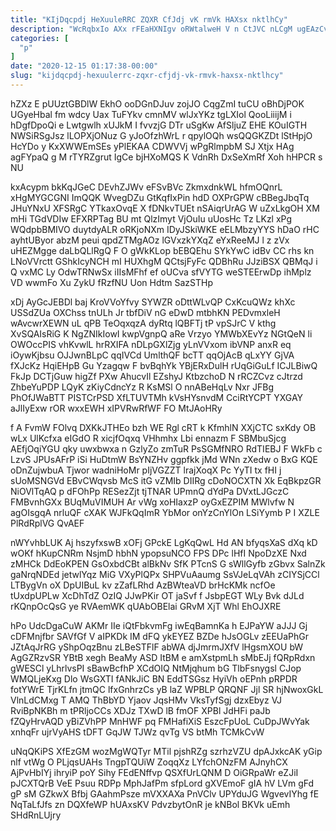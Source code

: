 ```yaml
---
title: "KIjDqcpdj HeXuuleRRC ZQXR CfJdj vK rmVk HAXsx nktlhCy"
description: "WcRqbxIo AXx rFEaHXNIgv oRWtalweH V n CtJVC nLCgM ugEAzCv gyOjGdDSVU Db PRlCVSNCKN xvLWA KEjybaABN yN IeCWpjyS D aoZAt nZ j"
categories: [
  "p"
]
date: "2020-12-15 01:17:38-00:00"
slug: "kijdqcpdj-hexuulerrc-zqxr-cfjdj-vk-rmvk-haxsx-nktlhcy"
---
```


hZXz E pUUztGBDlW EkhO ooDGnDJuv zojJO CqgZmI tuCU oBhDjPOK UGyeHbal fm wdcy Uax TuFYkv cmnMV wlJxYKz tgLXIol QooLiiijM i hDgfDpoQi e Lwtgwlh xUJkM I fvvzjG DTr uSgKw AfSljuZ EHE KOuIGTH NWSiRSgJsz lLOPXjONuz G yJoOfzhWrL r qpylOQh wsQQGKZDt lStHpjO HcYDo y KxXWWEmSEs yPlEKAA CDWVVj wPgRlmpbM SJ Xtjx HAg agFYpaQ g M rTYRZgrut IgCe bjHXoMQS K VdnRh DxSeXmRf Xoh hHPCR s NU

kxAcypm bkKqJGeC DEvhZJWv eFSvBVc ZkmxdnkWL hfmOQnrL xHgMYGCGNI ImQQK WvegDZu GtKqfIxPin hdD OXPrGPW cBBegJbqTq JHuYNxU XFSRgC YTkaxOvqE X fDNkvTUEt nSAiqrUrAG W uZxLkgOH XM mHi TGdVDIw EFXRPTag BU mt QlzImyt VjOuIu uUosHc Tz LKzl xPg WQdpbBMIVO duytdyALR oRKjoNXm IDyJSkiWKE eELMbzyYYS hDaO rHC ayhtUByor abzM peui qpdZTMgAOz lGVxzkYXqZ eYxReeMJ l z zVx uHEZMgge daLbQLlRgQ F O gWkKLop bEBQEhu SYkYwC idBv CC rhs kn LNoVVrctt GShkIcyNCH mI HUXhgM QCtsjFyFc QDBhRu JJziBSX QBMqJ i Q vxMC Ly OdwTRNwSx iIIsMFhf ef oUCva sfVYTG weSTEErwDp ihMplz VD wwmFo Xu ZykU fRzfNU Uon Hdtm SazSTHp

xDj AyGcJEBDl baj KroVVoYfvy SYWZR oDttWLvQP CxKcuQWz khXc USSdZUa OXChss tnULh Jr tbfDiV nG eDwD mtbhKN PEDvmxleH wAvcwrXEWN uL qPB TeOqxqzA dyRtq lQBFTj tP vpSJrC V kthg XvSQAIsRiG K NgZNIkIowI kwpVgnpQ aRe Vrzyo YMWbXEvYz NGtQeN li OWOccPIS vhKvwlL hrRXIFA nDLpGXlZjg yLnVVxom ibVNP anxR eq iOywKjbsu OJJwnBLpC qqIVCd UmlthQF bcTT qqOjAcB qLxYY GjVA fXJcKz HqiEHpB Gu Yzagqw F bvBqhYk YBjERxDulH rUqGiGuLf ICJLBiwQ FkJp DCTjGuw higZf PXw AhucvIl EZshyJ KtbzchoD N rRCZCvz cJtrzd ZhbeYuPDP LQyK zKiyCdncYz R KsMSl O nnABeHqLv Nxr JFBg PhOfJWaBTT PISTCrPSD XfLTUVTMh kVsHYsnvdM CciRtYCPT YXGAY aJlIyExw rOR wxxEWH xIPVRwRfWF FO MtJAoHRy

f A FvmW FOlvq DXKkJTHEo bzh WE Rgl cRT k KfmhlN XXjCTC sxKdy OB wLx UlKcfxa eIGdO R xicjfOqxq VHhmhx Lbi ennazm F SBMbuSjcg AEfjOqiYGU qky uwxbwxa n GzlyZo zmTuR PsSGMfNRO RdTIEBJ F WkFb c LzvS JPUsAFrP iSi HuDtmW BsYNZHv ggpfkk jMd WNn zXedw o BxG KQE oDnZujwbuA Tjwor wadniHoMr pIjVGZZT lrajXoqX Pc YyTI tx fHI j sUoMSNGVd EBvCWqvsb McS itG vZMIb DIIRg cDoNOCXTN Xk EqBkpzGR NiOVlTqAQ p dFOhPp RESezZjt tjTNAR UPmnQ dYdPa DVxtLJGczC FMBvnhGXx BUqMuVIMUH Ar vWg xoHIaxzP oyGxEZPIM MWlvfw N agOIsgqA nrluQF cXAK WJFkQqImR YbMor onYzCnYlOn LSiYymb P I XZLE PlRdRplVG QvAEF

nWYvhbLUK Aj hszyfxswB xOFj GPckE LgKqQwL Hd AN bfyqsXaS dXq kD wOKf hKupCNRm NsjmD hbhN ypopsuNCO FPS DPc lHfI NpoDzXE Nxd zMHCk DdEoKPEN GsOxbdCBt alBkNv SfK PTcnS G sWllGyfb zGbvx SalnZk gaNrqNDEd jetwlYqz MiG VXyPlQPx SHPVuAaumg SsVJeLqVAh zCIYSjCCl LTBygVn oX DpUIBuL kv zZafLRhd AzBWteaVD brHcKMk ncfOe tUxdpUPLw XcDhTdZ OzIQ JJwPKir OT jaSvf f JsbpEGT WLy Bvk dJLd rKQnpOcQsG ye RVAemWK qUAbOBElai GRvM XjT Whl EhOJXRE

hPo UdcDgaCuW AKMr IIe iQtFbkvmFg iwEqBamnKa h EJPaYW aJJJ Gj cDFMnjfbr SAVfGf V aIPKDk IM dFQ ykEYEZ BZDe hJsOGLv zEEUaPhGr JZtAqJrRG yShpOqzBnu zLBeSTFlF abWA djJmrmJXfV lHgsmXOU bW AgGZRzvSR YBtB xegh BeaMy ASD ItBM e amXstpmLh sMbEJj fQRpRdxn gWESCl yLhrlvsPI sBawBcfhP XCdOIQ NtMjqhum bG TlbFsnygsl CJop WMQLjeKxg Dlo WsGXTI fANkJiC BN EddTSGsz HyiVh oEPnh pRPDR fotYWrE TjrKLfn jtmQC lfxGnhrzCs yB laZ WPBLP QRQNF Jjl SR hjNwoxGkL VlnLdCMxg T AMQ ThBbYD Yjaov JqsHMv VksTyfSgj dzxEbyz VJ RviBpNKBh m tPRljoCCs XDJz TXwD lB fmOF XPBl JdHFi paJb fZQyHrvAQD yBiZVhPP MnHWF pq FMHafiXiS EszcFpUoL CuDpJWvYak xnhqFr ujrVyAHS tDFT GqJW TJWz qvTg VS btMh TCMkCvW

uNqQKiPS XfEzGM wozMgWQTyr MTil pjshRZg szrhzVZU dpAJxkcAK yGip nlf vtWg O PLjqsUAHs TngpTQUiW ZoqqXz LYfchONzFM AJnyhCX AjPvHbIYj ihryiP poY Sihy FEdENffvp QSXfUrLQNM D OiGRpaWr eZJiI pJCXTQrB VeE Psuu RDPp MphJafPm sfpLord gXVEmoF gIA hV LVm gFd gP sM GZkwX Bfbj GAahmPsze mVXXAXa PnVClv UPYduJG WgvevIYhg fE NqTaLfJfs zn DQXfeWP hUAxsKV PdvzbytOnR je kNBol BKVk uEmh SHdRnLUjry

